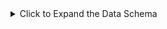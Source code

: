 <details>
<summary>Click to Expand the Data Schema</summary>

````markdown
# Data Schema: Augmented BACE Dataset

## 1. Overview

This document outlines the schema and structure of all files produced during the BACE data augmentation process for use with graph neural networks (GNNs).

---

## 2. Graph Data Format

Each molecule is converted into a `torch_geometric.data.Data` object representing a graph:

- `x`: Node feature matrix — one row per atom.
- `edge_index`: Connectivity matrix — stores bidirectional edges.
- `edge_attr`: Edge feature matrix — one row per bond (bidirectional).

### Atom Features (`x`)
| Feature               | Description                        |
|-----------------------|------------------------------------|
| Atomic number         | Integer ID for each element        |
| Degree                | Number of connected atoms          |
| Formal charge         | Net atomic charge                  |
| Hybridization (enum)  | sp, sp2, sp3...                    |
| Total Hydrogens       | Number of H atoms                  |
| Is Aromatic           | Boolean (0 or 1)                   |

### Bond Features (`edge_attr`)
| Feature               | Description                        |
|-----------------------|------------------------------------|
| Bond type             | Single, double, triple             |
| Is conjugated         | Boolean                            |
| Is in ring            | Boolean                            |

### Example Graph Object

```python
>>> data
Data(x=[21, 6], edge_index=[2, 44], edge_attr=[44, 3])
`````

This example shows a molecule with:

* **21 atoms**
* **22 bonds** (44 directional edges)
* **6 atom features**
* **3 bond features**

---

## 3. File Summary

| File Name                   | Format  | Description                                     |
| --------------------------- | ------- | ----------------------------------------------- |
| `augmented_bace_smiles.csv` | CSV     | All original + augmented SMILES                 |
| `baseline_graphs.pt`        | PyTorch | Graphs from original (unaugmented) molecules    |
| `augmented_bace_graphs.pt`  | PyTorch | Graphs for all augmented SMILES                 |
| `aug_train_idx.pkl`         | Pickle  | Indices of augmented graphs in training split   |
| `aug_val_idx.pkl`           | Pickle  | Indices of augmented graphs in validation split |
| `aug_test_idx.pkl`          | Pickle  | Indices of augmented graphs in test split       |

---

## 4. Dataset Statistics

| Type             | Count  |
| ---------------- | ------ |
| Original SMILES  | 1,513  |
| Augmented SMILES | 12,721 |
| Total Graphs     | 12,721 |
| Train Graphs     | 10,759 |
| Val Graphs       | 995    |
| Test Graphs      | 967    |

---

## 5. Data Flow Diagram

```text
Raw SMILES (bace.csv)
        ↓
[Cleaned + Validated]
        ↓
+-------------------------------+
|  Augmentation (random, taut) |
+-------------------------------+
        ↓
augmented_bace_smiles.csv
        ↓
smiles_to_graph()
        ↓
augmented_bace_graphs.pt  <--- Indexed using aug_train_idx.pkl, etc.
```

---

**Last Updated**: May 31, 2025

**Author**: Amir Sarajlić

````
